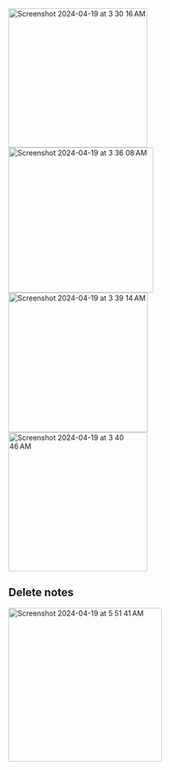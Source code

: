 <img width="274" alt="Screenshot 2024-04-19 at 3 30 16 AM" src="https://github.com/chiransiriwardhana/WatchOS-Note_App/assets/47823522/492a41b6-0d3c-4269-9b03-f6303eda0330">
<img width="286" alt="Screenshot 2024-04-19 at 3 36 08 AM" src="https://github.com/chiransiriwardhana/WatchOS-Note_App/assets/47823522/3e7842a5-d1f8-4241-94c6-57fd7f633a51">
<img width="275" alt="Screenshot 2024-04-19 at 3 39 14 AM" src="https://github.com/chiransiriwardhana/WatchOS-Note_App/assets/47823522/1d3de2ff-b7c8-43ce-bb8c-bf7aa8e0b261">
<img width="274" alt="Screenshot 2024-04-19 at 3 40 46 AM" src="https://github.com/chiransiriwardhana/WatchOS-Note_App/assets/47823522/965ec4c2-cadb-4d60-8b97-3bcfcab01bc9">


## Delete notes
<img width="303" alt="Screenshot 2024-04-19 at 5 51 41 AM" src="https://github.com/chiransiriwardhana/WatchOS-Note_App/assets/47823522/2471c423-ae44-43dd-86e0-021f43f5fc4d">
